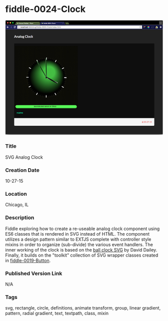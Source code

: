 fiddle-0024-Clock
======

![Screenshot](screenshot.png)


### Title

SVG Analog Clock


### Creation Date

10-27-15


### Location

Chicago, IL


### Description

Fiddle exploring how to create a re-useable analog clock component using ES6 classes that is rendered in SVG instead of HTML. The component utilizes a design pattern similar to EXTJS complete with controller style mixins in order to organize (sub-divide) the various event handlers.  The inner working of the clock is based on the [ball clock SVG](http://srufaculty.sru.edu/david.dailey/svg/ballclock.svg) by David Dailey.  Finally, it builds on the "toolkit" collection of SVG wrapper classes created in [fiddle-0019-Button](../fiddle-0019-Button).


### Published Version Link

N/A


### Tags

svg, rectangle, circle, definitions, animate transform, group, linear gradient, pattern, radial gradient, text, textpath, class, mixin
